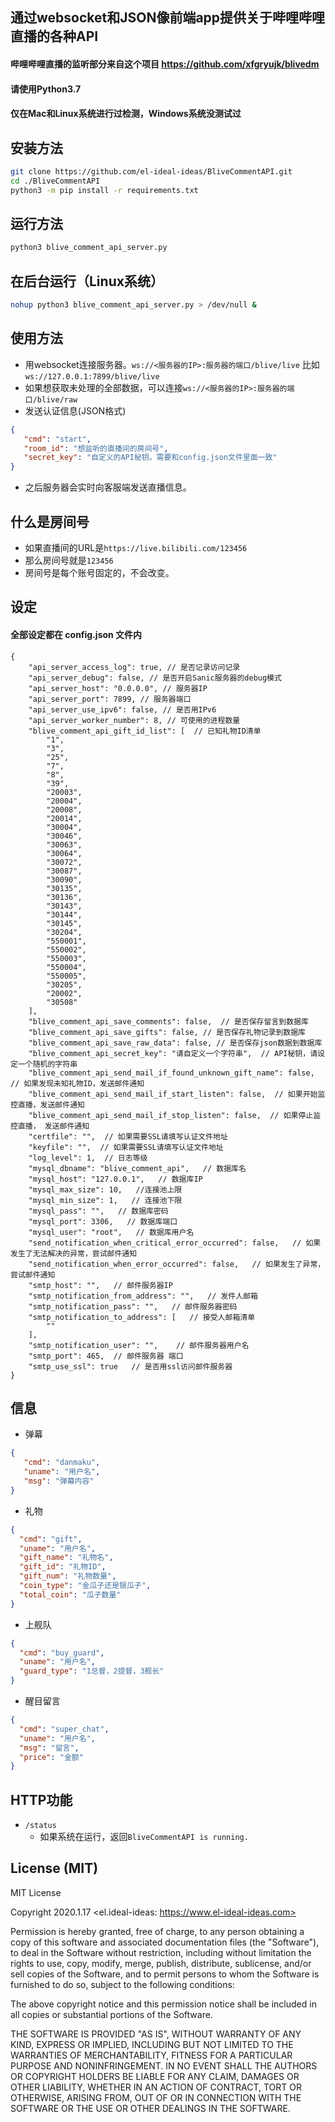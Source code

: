 ## 通过websocket和JSON像前端app提供关于哔哩哔哩直播的各种API

#### 哔哩哔哩直播的监听部分来自这个项目 https://github.com/xfgryujk/blivedm

#### 请使用Python3.7 
#### 仅在Mac和Linux系统进行过检测，Windows系统没测试过

## 安装方法
```bash
git clone https://github.com/el-ideal-ideas/BliveCommentAPI.git
cd ./BliveCommentAPI
python3 -m pip install -r requirements.txt
```

## 运行方法
```bash
python3 blive_comment_api_server.py
```

## 在后台运行（Linux系统）
```bash
nohup python3 blive_comment_api_server.py > /dev/null &
```

## 使用方法
- 用websocket连接服务器。`ws://<服务器的IP>:服务器的端口/blive/live` 比如 `ws://127.0.0.1:7899/blive/live`
- 如果想获取未处理的全部数据，可以连接`ws://<服务器的IP>:服务器的端口/blive/raw`
- 发送认证信息(JSON格式)
```json
{
   "cmd": "start",
   "room_id": "想监听的直播间的房间号",
   "secret_key": "自定义的API秘钥。需要和config.json文件里面一致"
}
```
- 之后服务器会实时向客服端发送直播信息。

## 什么是房间号
- 如果直播间的URL是`https://live.bilibili.com/123456`
- 那么房间号就是`123456`
- 房间号是每个账号固定的，不会改变。

## 设定
#### 全部设定都在 config.json 文件内

```
{
    "api_server_access_log": true, // 是否记录访问记录
    "api_server_debug": false, // 是否开启Sanic服务器的debug模式
    "api_server_host": "0.0.0.0", // 服务器IP
    "api_server_port": 7899, // 服务器端口 
    "api_server_use_ipv6": false, // 是否用IPv6
    "api_server_worker_number": 8, // 可使用的进程数量
    "blive_comment_api_gift_id_list": [  // 已知礼物ID清单
        "1",
        "3",
        "25",
        "7",
        "8",
        "39",
        "20003",
        "20004",
        "20008",
        "20014",
        "30004",
        "30046",
        "30063",
        "30064",
        "30072",
        "30087",
        "30090",
        "30135",
        "30136",
        "30143",
        "30144",
        "30145",
        "30204",
        "550001",
        "550002",
        "550003",
        "550004",
        "550005",
        "30205",
        "20002",
        "30508"
    ],
    "blive_comment_api_save_comments": false,  // 是否保存留言到数据库
    "blive_comment_api_save_gifts": false, // 是否保存礼物记录到数据库
    "blive_comment_api_save_raw_data": false, // 是否保存json数据到数据库
    "blive_comment_api_secret_key": "请自定义一个字符串",  // API秘钥，请设定一个随机的字符串
    "blive_comment_api_send_mail_if_found_unknown_gift_name": false, // 如果发现未知礼物ID，发送邮件通知
    "blive_comment_api_send_mail_if_start_listen": false,  // 如果开始监控直播，发送邮件通知
    "blive_comment_api_send_mail_if_stop_listen": false,  // 如果停止监控直播， 发送邮件通知
    "certfile": "",  // 如果需要SSL请填写认证文件地址
    "keyfile": "",  // 如果需要SSL请填写认证文件地址
    "log_level": 1,  // 日志等级
    "mysql_dbname": "blive_comment_api",   // 数据库名
    "mysql_host": "127.0.0.1",   // 数据库IP
    "mysql_max_size": 10,   //连接池上限
    "mysql_min_size": 1,   // 连接池下限
    "mysql_pass": "",   // 数据库密码
    "mysql_port": 3306,   // 数据库端口
    "mysql_user": "root",   // 数据库用户名
    "send_notification_when_critical_error_occurred": false,   // 如果发生了无法解决的异常，尝试邮件通知
    "send_notification_when_error_occurred": false,   // 如果发生了异常， 尝试邮件通知
    "smtp_host": "",   // 邮件服务器IP
    "smtp_notification_from_address": "",   // 发件人邮箱
    "smtp_notification_pass": "",   // 邮件服务器密码
    "smtp_notification_to_address": [   // 接受人邮箱清单
        ""
    ],
    "smtp_notification_user": "",    // 邮件服务器用户名
    "smtp_port": 465,  // 邮件服务器 端口
    "smtp_use_ssl": true   // 是否用ssl访问邮件服务器
}
```

## 信息
- 弹幕
```json
{
   "cmd": "danmaku",
   "uname": "用户名",
   "msg": "弹幕内容"
}
```
- 礼物
```json
{
  "cmd": "gift",
  "uname": "用户名",
  "gift_name": "礼物名",
  "gift_id": "礼物ID",
  "gift_num": "礼物数量",
  "coin_type": "金瓜子还是银瓜子",
  "total_coin": "瓜子数量"
}
```
- 上舰队
```json
{
  "cmd": "buy_guard",
  "uname": "用户名",
  "guard_type": "1总督，2提督，3舰长"
}
```
- 醒目留言
```json
{
  "cmd": "super_chat",
  "uname": "用户名",
  "msg": "留言",
  "price": "金额"
}
```

## HTTP功能
- `/status`
    - 如果系统在运行，返回`BliveCommentAPI is running.`
    
## License (MIT)
MIT License

Copyright 2020.1.17 <el.ideal-ideas: https://www.el-ideal-ideas.com>

Permission is hereby granted, free of charge, to any person obtaining 
a copy of this software and associated documentation files (the "Software"), 
to deal in the Software without restriction, including without limitation the 
rights to use, copy, modify, merge, publish, distribute, sublicense, and/or sell 
copies of the Software, and to permit persons to whom the Software is furnished 
to do so, subject to the following conditions:

The above copyright notice and this permission notice shall be included in 
all copies or substantial portions of the Software.

THE SOFTWARE IS PROVIDED "AS IS", WITHOUT WARRANTY OF ANY KIND, EXPRESS OR 
IMPLIED, INCLUDING BUT NOT LIMITED TO THE WARRANTIES OF MERCHANTABILITY, 
FITNESS FOR A PARTICULAR PURPOSE AND NONINFRINGEMENT. IN NO EVENT SHALL THE 
AUTHORS OR COPYRIGHT HOLDERS BE LIABLE FOR ANY CLAIM, DAMAGES OR OTHER LIABILITY, 
WHETHER IN AN ACTION OF CONTRACT, TORT OR OTHERWISE, ARISING FROM, OUT OF OR 
IN CONNECTION WITH THE SOFTWARE OR THE USE OR OTHER DEALINGS IN THE SOFTWARE.
